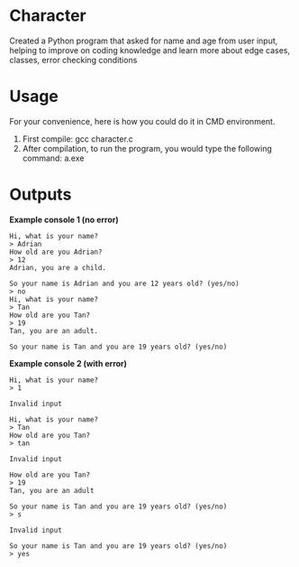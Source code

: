 # Character
Created a Python program that asked for name and age from user input, helping to improve on coding knowledge and learn more about edge cases, classes, error checking conditions

# Usage
For your convenience, here is how you could do it in CMD environment.

1. First compile: gcc character.c
2. After compilation, to run the program, you would type the following command: a.exe

# Outputs
**Example console 1 (no error)**
```
Hi, what is your name?
> Adrian
How old are you Adrian?
> 12
Adrian, you are a child.

So your name is Adrian and you are 12 years old? (yes/no)
> no
Hi, what is your name?
> Tan
How old are you Tan?
> 19
Tan, you are an adult.

So your name is Tan and you are 19 years old? (yes/no)
```

**Example console 2 (with error)**
```
Hi, what is your name?
> 1
```
```
Invalid input

Hi, what is your name?
> Tan
How old are you Tan?
> tan
```
```
Invalid input

How old are you Tan?
> 19
Tan, you are an adult

So your name is Tan and you are 19 years old? (yes/no)
> s
```
```
Invalid input

So your name is Tan and you are 19 years old? (yes/no)
> yes
```


